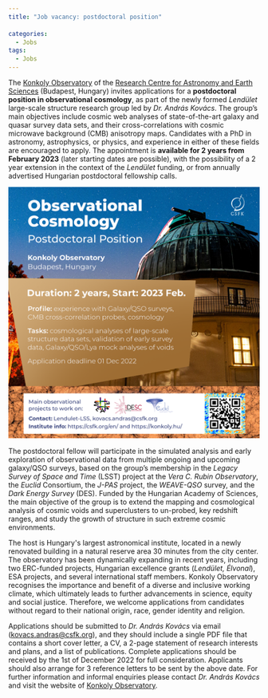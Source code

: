 ```yaml
---
title: "Job vacancy: postdoctoral position"

categories:
  - Jobs
tags:
  - Jobs
---
```


The [Konkoly Observatory](https://konkoly.hu/index.shtml) of the [Research Centre for Astronomy and Earth Sciences](https://csfk.org/en/) (Budapest, Hungary) invites applications for a **postdoctoral position in observational cosmology**, as part of the newly formed _Lendület_ large-scale structure research group led by _Dr. András Kovács_. The group’s main objectives include cosmic web analyses of state-of-the-art galaxy and quasar survey data sets, and their cross-correlations with cosmic microwave background (CMB) anisotropy maps. Candidates with a PhD in astronomy, astrophysics, or physics, and experience in either of these fields are encouraged to apply. The appointment is **available for 2 years from February 2023** (later starting dates are possible), with the possibility of a 2 year extension in the context of the _Lendület_ funding, or from annually advertised Hungarian postdoctoral fellowship calls.

![collab](/assets/images/Lendulet_LSS_postdoc.png)

The postdoctoral fellow will participate in the simulated analysis and early exploration of observational data from multiple ongoing and upcoming galaxy/QSO surveys, based on the group’s membership in the _Legacy Survey of Space and Time_ (LSST) project at the _Vera C. Rubin Observatory_, the _Euclid_ Consortium, the _J-PAS_ project, the _WEAVE-QSO_ survey, and the _Dark Energy Survey_ (DES). Funded by the Hungarian Academy of Sciences, the main objective of the group is to extend the mapping and cosmological analysis of cosmic voids and superclusters to un-probed, key redshift ranges, and study the growth of structure in such extreme cosmic environments. 

The host is Hungary's largest astronomical institute, located in a newly renovated building in a natural reserve area 30 minutes from the city center. The observatory has been dynamically expanding in recent years, including two ERC-funded projects, Hungarian excellence grants (_Lendület, Élvonal_), ESA projects, and several international staff members. Konkoly Observatory recognises the importance and benefit of a diverse and inclusive working climate, which ultimately leads to further advancements in science, equity and social justice. Therefore, we welcome applications from candidates without regard to their national origin, race, gender identity and religion.

Applications should be submitted to _Dr. András Kovács_ via email (kovacs.andras@csfk.org), and they should include a single PDF file that contains a short cover letter, a CV, a 2-page statement of research interests and plans, and a list of publications. Complete applications should be received by the 1st of December 2022 for full consideration. Applicants should also arrange for 3 reference letters to be sent by the above date. For further information and informal enquiries please contact _Dr. András Kovács_ and visit the website of [Konkoly Observatory](https://konkoly.hu/index.shtml).
